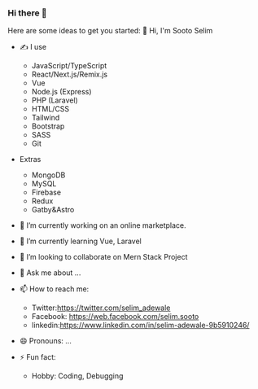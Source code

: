 ### Hi there 👋
Here are some ideas to get you started:
  👋 Hi, I'm Sooto Selim

- ✍ I use
    - JavaScript/TypeScript
    - React/Next.js/Remix.js
    - Vue
    - Node.js (Express)
    - PHP (Laravel)
    - HTML/CSS
    - Tailwind
    - Bootstrap
    - SASS
    - Git
- Extras
    - MongoDB
    - MySQL
    - Firebase
    - Redux
    - Gatby&Astro
 
- 🔭 I’m currently working on an online marketplace.
- 🌱 I’m currently learning Vue, Laravel
- 👯 I’m looking to collaborate on Mern Stack Project
- 💬 Ask me about ...
- 📫 How to reach me:
    - Twitter:https://twitter.com/selim_adewale
    - Facebook: https://web.facebook.com/selim.sooto
    - linkedin:https://www.linkedin.com/in/selim-adewale-9b5910246/
- 😄 Pronouns: ...
- ⚡ Fun fact:
    - Hobby: Coding, Debugging
